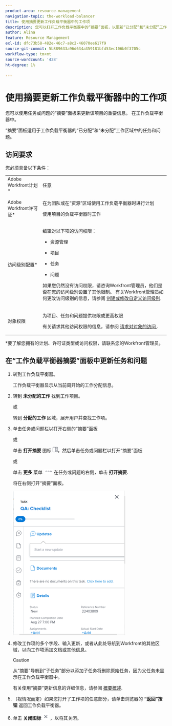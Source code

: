 ```yaml
---
product-area: resource-management
navigation-topic: the-workload-balancer
title: 使用摘要更新工作负载平衡器中的工作项
description: 您可以打开工作负载平衡器中的“摘要”面板，以更新“已分配”和“未分配”工作区中的工作项。
author: Alina
feature: Resource Management
exl-id: dfc73b58-482e-46c7-a8c2-46070ee617f9
source-git-commit: 5b889633a96d634a359181bfd53ec106b0f3705c
workflow-type: tm+mt
source-wordcount: '428'
ht-degree: 1%

---
```


# 使用摘要更新工作负载平衡器中的工作项

您可以使用任务或问题的“摘要”面板来更新该项目的重要信息。 在工作负载平衡器中。

“摘要”面板适用于工作负载平衡器的“已分配”和“未分配”工作区域中的任务和问题。

## 访问要求

您必须具备以下条件：

<table style="table-layout:auto"> 
 <col> 
 <col> 
 <tbody> 
  <tr> 
   <td role="rowheader">Adobe Workfront计划*</td> 
   <td> <p>任意 </p> </td> 
  </tr> 
  <tr> 
   <td role="rowheader">Adobe Workfront许可证*</td> 
   <td> <p>在为团队或在“资源”区域使用工作负载平衡器时进行计划 </p>
   <p>使用项目的负载平衡器时工作 </p>
 </p> </td> 
  </tr> 
  <tr> 
   <td role="rowheader">访问级别配置*</td> 
   <td> <p>编辑对以下项的访问权限：</p> 
    <ul> 
     <li> <p>资源管理</p> </li> 
     <li> <p>项目</p> </li> 
     <li> <p>任务</p> </li> 
     <li> <p>问题</p> </li> 
    </ul> <p>如果您仍然没有访问权限，请咨询Workfront管理员，他们是否在您的访问级别设置了其他限制。 有关Workfront管理员如何更改访问级别的信息，请参阅 <a href="../../administration-and-setup/add-users/configure-and-grant-access/create-modify-access-levels.md" class="MCXref xref">创建或修改自定义访问级别</a>.</p> </td> 
  </tr> 
  <tr> 
   <td role="rowheader">对象权限</td> 
   <td> <p>为项目、任务和问题提供权限或更高权限 </p> <p>有关请求其他访问权限的信息，请参阅 <a href="../../workfront-basics/grant-and-request-access-to-objects/request-access.md" class="MCXref xref">请求对对象的访问 </a>.</p> </td> 
  </tr> 
 </tbody> 
</table>

&#42;要了解您拥有的计划、许可证类型或访问权限，请联系您的Workfront管理员。

## 在“工作负载平衡器摘要”面板中更新任务和问题

1. 转到工作负载平衡器。

   工作负载平衡器显示从当前周开始的工作分配信息。

1. 转到 **未分配的工作** 找到工作项目。

   或

   转到 **分配的工作** 区域，展开用户并查找工作项。

1. 单击任务或问题栏以打开右侧的“摘要”面板

   或

   单击 **打开摘要** 图标 ![](assets/summary-panel-icon.png)，然后单击任务或问题栏以打开“摘要”面板

   或

   单击 **更多** 菜单 ![](assets/more-icon.png) 在任务或问题的右侧，单击 **打开摘要**.

   将在右侧打开“摘要”面板。

   ![](assets/summary-panel-for-task-in-workload-balancer-350x449.png)

1. 修改工作项的多个字段、输入更新，或者从此处导航到Workfront的其他区域，以向工作项添加文档或其他信息。

   >[!CAUTION]
   >
   >从“摘要”导航到“子任务”部分以添加子任务将删除原始任务，因为父任务未显示在工作负载平衡器中。

   有关使用“摘要”更新信息的详细信息，请参阅 [概要概述](../../workfront-basics/the-new-workfront-experience/summary-overview.md).

1. （视情况而定）如果您打开了工作项的任意部分，请单击浏览器的 **“返回”按钮** 返回工作负载平衡器。
1. 单击 **关闭图标** ![](assets/close-icon.png) ，以将其关闭。
